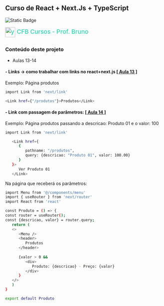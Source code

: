 ## Curso de React + Next.Js + TypeScript

![Static Badge](https://img.shields.io/badge/React-Next.js-T?logo=react)

<a href="https://www.youtube.com/@cfbcursos" target="_blank" style="color:rgb(45, 216, 179); font-size: 1.2rem; font-weight: 500; text-decoration: none;">
<img width="32" height="32" src="https://img.icons8.com/3d-fluency/94/youtube-play.png" alt="youtube-play" align="center"/> CFB Cursos - Prof. Bruno
</a>

##

### Conteúdo deste projeto
* Aulas 13-14

#### - Links -> como trabalhar com links no react+next.js [[ Aula 13 ]](https://www.youtube.com/watch?v=Ru1Xt-xdZy4&list=PLx4x_zx8csUhxQHo-w0xAIMrmt8WgAowL&index=13)
Exemplo: Página produtos
```bash
import Link from 'next/link'

<Link href={"/produtos"}>Produtos</Link>
```
#### - Link com passagem de parâmetros: [[ Aula 14 ]](https://www.youtube.com/watch?v=CA3PbLShQkI&list=PLx4x_zx8csUhxQHo-w0xAIMrmt8WgAowL&index=14)
Exemplo: Página produtos passando a descricao: Produto 01 e o valor: 100
```bash
import Link from 'next/link'

   <Link href={
      {
         pathname: "/produtos",
         query: {descricao: "Produto 01", valor: 100.00}
      }
   }>
      Ver Produto 01
   </Link>
```
Na página que receberá os parâmetros:
```bash
import Menu from '@/components/menu'
import { useRouter } from 'next/router'
import React from 'react'

const Produto = () => {
const router = useRouter();
const {descricao, valor} = router.query;
   return (
   <>
      <Menu />
      <header>
         Produtos
      </header>
      
      {valor > 0 && 
         <div>
            Produto: {descricao} - Preço: {valor}
         </div>
      }
   </>
   )
}

export default Produto
```